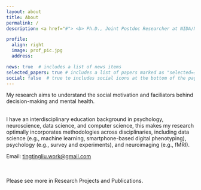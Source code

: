 ```yaml
---
layout: about
title: About
permalink: /
description: <a href="#"> <b> Ph.D., Joint Postdoc Researcher at NIDA/NIH & WWBP/UPenn </b>

profile:
  align: right
  image: prof_pic.jpg
  address: 

news: true  # includes a list of news items
selected_papers: true # includes a list of papers marked as "selected={true}"
social: false  # true to includes social icons at the bottom of the page
---
```


My research aims to understand the social motivation and faciliators behind decision-making and mental health.

  <br>
I have an interdisciplinary education background in psychology, neuroscience, data science, and computer science, this makes my research optimally incorporates methodologies across disciplinaries, including data science (e.g., machine learning, smartphone-based digital phenotyping), psychology (e.g., survey and experiments), and neuroimaging (e.g., fMRI). 

Email: tingtingliu.work@gmail.com
       
  <br>
   <br>
Please see more in Research Projects and Publications.
  <br>
    <br>
    <br>
